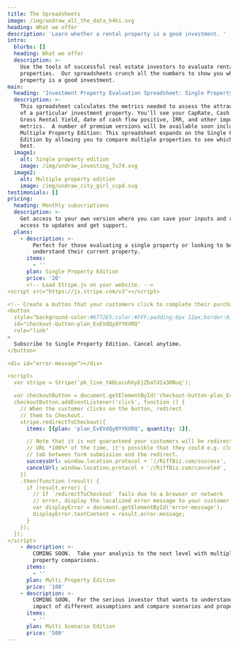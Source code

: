 ```yaml
---
title: The Spreadsheets
image: /img/undraw_all_the_data_h4ki.svg
heading: What we offer
description: 'Learn whether a rental property is a good investment. '
intro:
  blurbs: []
  heading: What we offer
  description: >-
    Use the tools of successful real estate investors to evaluate rental
    properties.  Our spreadsheets crunch all the numbers to show you whether the
    property is a good investment.
main:
  heading: 'Investment Property Evaluation Spreadsheet: Single Property Edition'
  description: >-
    This spreadsheet calculates the metrics needed to assess the attractiveness
    of a particular investment property. You'll see your CapRate, Cash Flow,
    Gross Rental Yield, date of cash flow positive, IRR, and other important
    metrics.  A number of premium versions will be available soon including
    Multiple Property Edition: This spreadsheet expands on the Single Property
    Edition by allowing you to compare multiple properties to see which one is
    best.
  image1:
    alt: Single property edition
    image: /img/undraw_investing_7u74.svg
  image2:
    alt: Multiple property edition
    image: /img/undraw_city_girl_ccpd.svg
testimonials: []
pricing:
  heading: Monthly subscriptions
  description: >-
    Get access to your own version where you can save your inputs and receive
    access to updates and get support.
  plans:
    - description: >-
        Perfect for those evaluating a single property or looking to better
        understand their current property.
      items:
        - ''
      plan: Single Property Edition
      price: '20'
      <!-- Load Stripe.js on your website. -->
<script src="https://js.stripe.com/v3"></script>

<!-- Create a button that your customers click to complete their purchase. Customize the styling to suit your branding. -->
<button
  style="background-color:#6772E5;color:#FFF;padding:8px 12px;border:0;border-radius:4px;font-size:1em"
  id="checkout-button-plan_EvEVdQy8YYKXRQ"
  role="link"
>
  Subscribe to Single Property Edition. Cancel anytime.
</button>

<div id="error-message"></div>

<script>
  var stripe = Stripe('pk_live_tAbLocuhkyEjZbaTdIa30Nuq');

  var checkoutButton = document.getElementById('checkout-button-plan_EvEVdQy8YYKXRQ');
  checkoutButton.addEventListener('click', function () {
    // When the customer clicks on the button, redirect
    // them to Checkout.
    stripe.redirectToCheckout({
      items: [{plan: 'plan_EvEVdQy8YYKXRQ', quantity: 1}],

      // Note that it is not guaranteed your customers will be redirected to this
      // URL *100%* of the time, it's possible that they could e.g. close the
      // tab between form submission and the redirect.
      successUrl: window.location.protocol + '//RiffBiz.com/success',
      cancelUrl: window.location.protocol + '//RiffBiz.com/canceled',
    })
    .then(function (result) {
      if (result.error) {
        // If `redirectToCheckout` fails due to a browser or network
        // error, display the localized error message to your customer.
        var displayError = document.getElementById('error-message');
        displayError.textContent = result.error.message;
      }
    });
  });
</script>
    - description: >-
        COMING SOON.  Take your analysis to the next level with multiple
        property comparisons.
      items:
        - ''
      plan: Multi Property Edition
      price: '100'
    - description: >-
        COMING SOON.  For the serious investor that wants to understand the
        impact of different assumptions and compare scenarios and properties. 
      items:
        - ''
      plan: Multi Scenario Edition
      price: '500'
---
```


